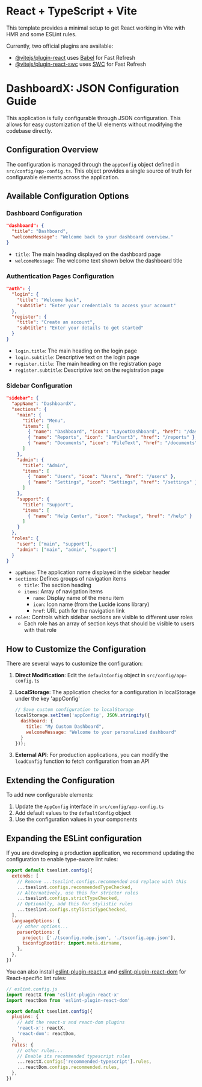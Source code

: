 # React + TypeScript + Vite

This template provides a minimal setup to get React working in Vite with HMR and some ESLint rules.

Currently, two official plugins are available:

- [@vitejs/plugin-react](https://github.com/vitejs/vite-plugin-react/blob/main/packages/plugin-react/README.md) uses [Babel](https://babeljs.io/) for Fast Refresh
- [@vitejs/plugin-react-swc](https://github.com/vitejs/vite-plugin-react-swc) uses [SWC](https://swc.rs/) for Fast Refresh

# DashboardX: JSON Configuration Guide

This application is fully configurable through JSON configuration. This allows for easy customization of the UI elements without modifying the codebase directly.

## Configuration Overview

The configuration is managed through the `appConfig` object defined in `src/config/app-config.ts`. This object provides a single source of truth for configurable elements across the application.

## Available Configuration Options

### Dashboard Configuration

```json
"dashboard": {
  "title": "Dashboard",
  "welcomeMessage": "Welcome back to your dashboard overview."
}
```

- `title`: The main heading displayed on the dashboard page
- `welcomeMessage`: The welcome text shown below the dashboard title

### Authentication Pages Configuration

```json
"auth": {
  "login": {
    "title": "Welcome back",
    "subtitle": "Enter your credentials to access your account"
  },
  "register": {
    "title": "Create an account",
    "subtitle": "Enter your details to get started"
  }
}
```

- `login.title`: The main heading on the login page
- `login.subtitle`: Descriptive text on the login page
- `register.title`: The main heading on the registration page
- `register.subtitle`: Descriptive text on the registration page

### Sidebar Configuration

```json
"sidebar": {
  "appName": "DashboardX",
  "sections": {
    "main": {
      "title": "Menu",
      "items": [
        { "name": "Dashboard", "icon": "LayoutDashboard", "href": "/dashboard" },
        { "name": "Reports", "icon": "BarChart3", "href": "/reports" },
        { "name": "Documents", "icon": "FileText", "href": "/documents" }
      ]
    },
    "admin": {
      "title": "Admin",
      "items": [
        { "name": "Users", "icon": "Users", "href": "/users" },
        { "name": "Settings", "icon": "Settings", "href": "/settings" }
      ]
    },
    "support": {
      "title": "Support",
      "items": [
        { "name": "Help Center", "icon": "Package", "href": "/help" }
      ]
    }
  },
  "roles": {
    "user": ["main", "support"],
    "admin": ["main", "admin", "support"]
  }
}
```

- `appName`: The application name displayed in the sidebar header
- `sections`: Defines groups of navigation items
  - `title`: The section heading
  - `items`: Array of navigation items
    - `name`: Display name of the menu item
    - `icon`: Icon name (from the Lucide icons library)
    - `href`: URL path for the navigation link
- `roles`: Controls which sidebar sections are visible to different user roles
  - Each role has an array of section keys that should be visible to users with that role

## How to Customize the Configuration

There are several ways to customize the configuration:

1. **Direct Modification**: Edit the `defaultConfig` object in `src/config/app-config.ts`

2. **LocalStorage**: The application checks for a configuration in localStorage under the key 'appConfig'
   ```javascript
   // Save custom configuration to localStorage
   localStorage.setItem('appConfig', JSON.stringify({
     dashboard: {
       title: "My Custom Dashboard",
       welcomeMessage: "Welcome to your personalized dashboard"
     }
   }));
   ```

3. **External API**: For production applications, you can modify the `loadConfig` function to fetch configuration from an API

## Extending the Configuration

To add new configurable elements:

1. Update the `AppConfig` interface in `src/config/app-config.ts`
2. Add default values to the `defaultConfig` object
3. Use the configuration values in your components

## Expanding the ESLint configuration

If you are developing a production application, we recommend updating the configuration to enable type-aware lint rules:

```js
export default tseslint.config({
  extends: [
    // Remove ...tseslint.configs.recommended and replace with this
    ...tseslint.configs.recommendedTypeChecked,
    // Alternatively, use this for stricter rules
    ...tseslint.configs.strictTypeChecked,
    // Optionally, add this for stylistic rules
    ...tseslint.configs.stylisticTypeChecked,
  ],
  languageOptions: {
    // other options...
    parserOptions: {
      project: ['./tsconfig.node.json', './tsconfig.app.json'],
      tsconfigRootDir: import.meta.dirname,
    },
  },
})
```

You can also install [eslint-plugin-react-x](https://github.com/Rel1cx/eslint-react/tree/main/packages/plugins/eslint-plugin-react-x) and [eslint-plugin-react-dom](https://github.com/Rel1cx/eslint-react/tree/main/packages/plugins/eslint-plugin-react-dom) for React-specific lint rules:

```js
// eslint.config.js
import reactX from 'eslint-plugin-react-x'
import reactDom from 'eslint-plugin-react-dom'

export default tseslint.config({
  plugins: {
    // Add the react-x and react-dom plugins
    'react-x': reactX,
    'react-dom': reactDom,
  },
  rules: {
    // other rules...
    // Enable its recommended typescript rules
    ...reactX.configs['recommended-typescript'].rules,
    ...reactDom.configs.recommended.rules,
  },
})
```
